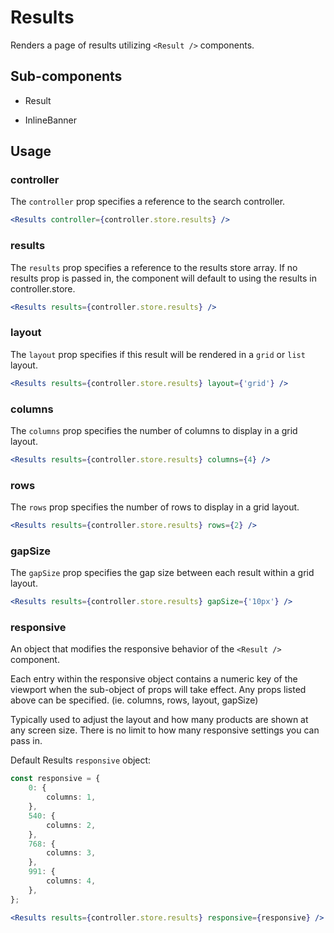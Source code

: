 # Results

Renders a page of results utilizing `<Result />` components.

## Sub-components
- Result

- InlineBanner

## Usage

### controller
The `controller` prop specifies a reference to the search controller.

```jsx
<Results controller={controller.store.results} />
```

### results
The `results` prop specifies a reference to the results store array. If no results prop is passed in, the component will default to using the results in controller.store. 

```jsx
<Results results={controller.store.results} />
```

### layout
The `layout` prop specifies if this result will be rendered in a `grid` or `list` layout.

```jsx
<Results results={controller.store.results} layout={'grid'} />
```

### columns
The `columns` prop specifies the number of columns to display in a grid layout.

```jsx
<Results results={controller.store.results} columns={4} />
```

### rows
The `rows` prop specifies the number of rows to display in a grid layout.

```jsx
<Results results={controller.store.results} rows={2} />
```

### gapSize
The `gapSize` prop specifies the gap size between each result within a grid layout.

```jsx
<Results results={controller.store.results} gapSize={'10px'} />
```

### responsive
An object that modifies the responsive behavior of the `<Result />` component.

Each entry within the responsive object contains a numeric key of the viewport when the sub-object of props will take effect. Any props listed above can be specified. (ie. columns, rows, layout, gapSize)

Typically used to adjust the layout and how many products are shown at any screen size. There is no limit to how many responsive settings you can pass in.


Default Results `responsive` object:

```typescript
const responsive = {
	0: {
		columns: 1,
	},
	540: {
		columns: 2,
	},
	768: {
		columns: 3,
	},
	991: {
		columns: 4,
	},
};
```

```jsx
<Results results={controller.store.results} responsive={responsive} />
```

